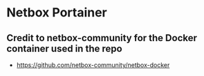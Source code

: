 # Netbox Portainer

## Credit to netbox-community for the Docker container used in the repo
- https://github.com/netbox-community/netbox-docker
